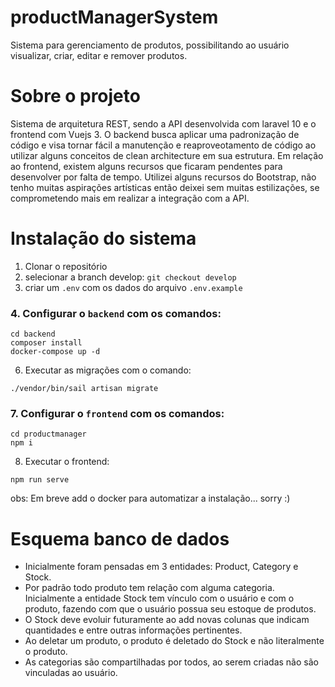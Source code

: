 # productManagerSystem
Sistema para gerenciamento de produtos, possibilitando ao usuário visualizar, criar, editar e remover produtos.

# Sobre o projeto
Sistema de arquitetura REST, sendo a API desenvolvida com laravel 10 e o frontend com Vuejs 3. O backend busca aplicar uma padronização de código e visa tornar fácil a manutenção e reaproveotamento de código ao utilizar alguns conceitos de clean architecture em sua estrutura. Em relação ao frontend, existem alguns recursos que ficaram pendentes para desenvolver por falta de tempo. Utilizei alguns recursos do Bootstrap, não tenho muitas aspirações artísticas então deixei sem muitas estilizações, se comprometendo mais em realizar a integração com a API.

# Instalação do sistema

1. Clonar o repositório
2. selecionar a branch develop: `git checkout develop`
3. criar um `.env` com os dados do arquivo `.env.example`

### 4. Configurar o `backend` com os comandos:
```
cd backend
composer install
docker-compose up -d
```
6. Executar as migrações com o comando:
```
./vendor/bin/sail artisan migrate

```

### 7. Configurar o `frontend` com os comandos:
```
cd productmanager
npm i
```

8. Executar o frontend:
```
npm run serve
```

obs: Em breve add o docker para automatizar a instalação... sorry :)

# Esquema banco de dados
- Inicialmente foram pensadas em 3 entidades: Product, Category e Stock. 
- Por padrão todo produto tem relação com alguma categoria. Inicialmente a entidade Stock tem vínculo com o usuário e com o produto, fazendo com que o usuário possua seu estoque de produtos.
- O Stock deve evoluir futuramente ao add novas colunas que indicam quantidades e entre outras informações pertinentes. 
- Ao deletar um produto, o produto é deletado do Stock e não literalmente o produto.
- As categorias são compartilhadas por todos, ao serem criadas não são vinculadas ao usuário.
